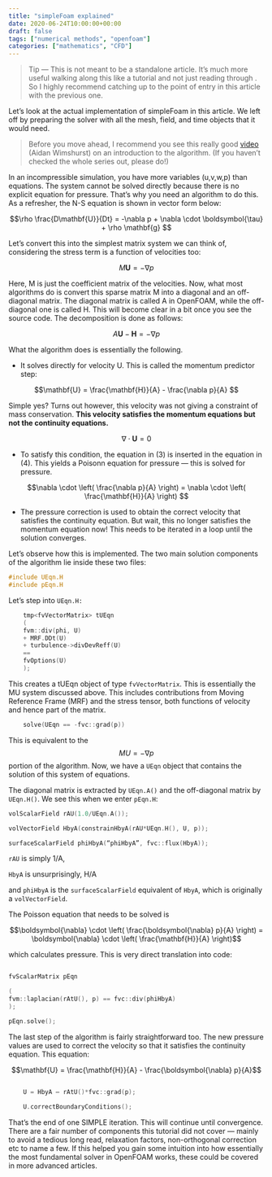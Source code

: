 ```yaml
---
title: "simpleFoam explained"
date: 2020-06-24T10:00:00+00:00
draft: false
tags: ["numerical methods", "openfoam"]
categories: ["mathematics", "CFD"]
---
```


>Tip — This is not meant to be a standalone article. It’s much more useful walking along this like a tutorial and not just reading through . So I highly recommend catching up to the point of entry in this article with the previous one.

Let’s look at the actual implementation of simpleFoam in this article. We left off by preparing the solver with all the mesh, field, and time objects that it would need. 

> Before you move ahead, I recommend you see this really good [video](https://www.youtube.com/watch?v=OOILoJ1zuiw) (Aidan Wimshurst) on an introduction to the algorithm. (If you haven’t checked the whole series out, please do!)

In an incompressible simulation, you have more variables (u,v,w,p) than equations. The system cannot be solved directly because there is no explicit equation for pressure. That’s why you need an algorithm to do this. As a refresher, the N-S equation is shown in vector form below:

$$\rho \frac{D\mathbf{U}}{Dt} = -\nabla p + \nabla \cdot \boldsymbol{\tau} + \rho \mathbf{g}
$$

Let’s convert this into the simplest matrix system we can think of, considering the stress term is a function of velocities too:

$$M\mathbf{U} = -\nabla p$$

Here, M is just the coefficient matrix of the velocities. Now, what most algorithms do is convert this sparse matrix M into a diagonal and an off-diagonal matrix. The diagonal matrix is called A in OpenFOAM, while the off-diagonal one is called H. This will become clear in a bit once you see the source code. The decomposition is done as follows:

$$A\mathbf{U} - \mathbf{H} = -\nabla p$$

What the algorithm does is essentially the following.

- It solves directly for velocity U. This is called the momentum predictor step:

$$\mathbf{U} = \frac{\mathbf{H}}{A} - \frac{\nabla p}{A}
$$

Simple yes? Turns out however, this velocity was not giving a constraint of mass conservation. **This velocity satisfies the momentum equations but not the continuity equations.**

$$\nabla \cdot \mathbf{U} = 0
$$

- To satisfy this condition, the equation in (3) is inserted in the equation in (4). This yields a Poisonn equation for pressure — this is solved for pressure.

$$\nabla \cdot \left( \frac{\nabla p}{A} \right) = \nabla \cdot \left( \frac{\mathbf{H}}{A} \right)
$$

- The pressure correction is used to obtain the correct velocity that satisfies the continuity equation. But wait, this no longer satisfies the momentum equation now! This needs to be iterated in a loop until the solution converges.

Let’s observe how this is implemented. The two main solution components of the algorithm lie inside these two files:
```cpp
#include UEqn.H
#include pEqn.H
```
Let’s step into `UEqn.H:`

```cpp
    tmp<fvVectorMatrix> tUEqn
    (
    fvm::div(phi, U)
    + MRF.DDt(U)
    + turbulence->divDevReff(U)
    ==
    fvOptions(U)
    );
```

This creates a tUEqn object of type `fvVectorMatrix`. This is essentially the MU system discussed above. This includes contributions from Moving Reference Frame (MRF) and the stress tensor, both functions of velocity and hence part of the matrix.
```cpp
    solve(UEqn == -fvc::grad(p))
```
This is equivalent to the $$MU = -\nabla p$$ portion of the algorithm. Now, we have a `UEqn` object that contains the solution of this system of equations.

The diagonal matrix is extracted by `UEqn.A()` and the off-diagonal matrix by `UEqn.H()`. We see this when we enter `pEqn.H`:
```cpp
volScalarField rAU(1.0/UEqn.A());

volVectorField HbyA(constrainHbyA(rAU*UEqn.H(), U, p));

surfaceScalarField phiHbyA(“phiHbyA”, fvc::flux(HbyA));
```

`rAU` is simply 1/A,

`HbyA` is unsurprisingly, H/A

and `phiHbyA` is the `surfaceScalarField` equivalent of `HbyA`, which is originally a `volVectorField`.

The Poisson equation that needs to be solved is 

$$\boldsymbol{\nabla} \cdot \left( \frac{\boldsymbol{\nabla} p}{A} \right) = \boldsymbol{\nabla} \cdot \left( \frac{\mathbf{H}}{A} \right)$$


which calculates pressure. This is very direct translation into code:

```cpp

fvScalarMatrix pEqn

(
fvm::laplacian(rAtU(), p) == fvc::div(phiHbyA)
);

pEqn.solve();
```

The last step of the algorithm is fairly straightforward too. The new pressure values are used to correct the velocity so that it satisfies the continuity equation. This equation:

$$\mathbf{U} = \frac{\mathbf{H}}{A} - \frac{\boldsymbol{\nabla} p}{A}$$

```cpp

    U = HbyA — rAtU()*fvc::grad(p);

    U.correctBoundaryConditions();
```

That’s the end of one SIMPLE iteration. This will continue until convergence. There are a fair number of components this tutorial did not cover — mainly to avoid a tedious long read, relaxation factors, non-orthogonal correction etc to name a few. If this helped you gain some intuition into how essentially the most fundamental solver in OpenFOAM works, these could be covered in more advanced articles.
